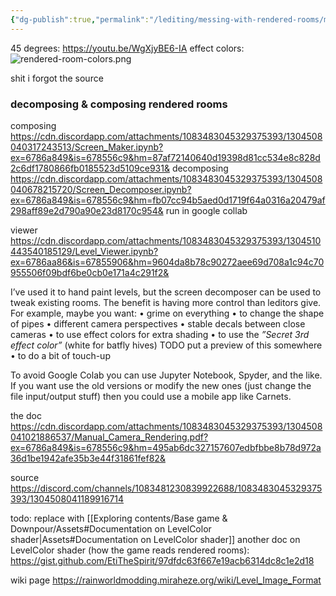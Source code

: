 ```yaml
---
{"dg-publish":true,"permalink":"/lediting/messing-with-rendered-rooms/manual-editing-rendered-rooms/"}
---
```


45 degrees:
https://youtu.be/WgXjyBE6-IA
effect colors:
![rendered-room-colors.png](/img/user/pics/rendered-room-colors.png)

shit i forgot the source

### decomposing & composing rendered rooms
composing
https://cdn.discordapp.com/attachments/1083483045329375393/1304508040317243513/Screen_Maker.ipynb?ex=6786a849&is=678556c9&hm=87af72140640d19398d81cc534e8c828d2c6df1780866fb0185523d5109ce931&
decomposing
https://cdn.discordapp.com/attachments/1083483045329375393/1304508040678215720/Screen_Decomposer.ipynb?ex=6786a849&is=678556c9&hm=fb07cc94b5aed0d1719f64a0316a20479af298aff89e2d790a90e23d8170c954&
run in google collab

viewer
https://cdn.discordapp.com/attachments/1083483045329375393/1304510443540185129/Level_Viewer.ipynb?ex=6786aa86&is=67855906&hm=9604da8b78c90272aee69d708a1c94c70955506f09bdf6be0cb0e171a4c291f2&

I’ve used it to hand paint levels, but the screen decomposer can be used to tweak existing rooms. The benefit is having more control than leditors give.
For example, maybe you want:
• grime on everything
• to change the shape of pipes
• different camera perspectives
• stable decals between close cameras
• to use effect colors for extra shading
• to use the *”Secret 3rd effect color”* (white for batfly hives) 
TODO put a preview of this somewhere
• to do a bit of touch-up

To avoid Google Colab you can use Jupyter Notebook, Spyder, and the like. If you want use the old versions or modify the new ones (just change the file input/output stuff) then you could use a mobile app like Carnets.

the doc
https://cdn.discordapp.com/attachments/1083483045329375393/1304508041021886537/Manual_Camera_Rendering.pdf?ex=6786a849&is=678556c9&hm=495ab6dc327157607edbfbbe8b78d972a36d1be1942afe35b3e44f31861fef82&

source
https://discord.com/channels/1083481230839922688/1083483045329375393/1304508041189916714

todo: replace with [[Exploring contents/Base game & Downpour/Assets#Documentation on LevelColor shader\|Assets#Documentation on LevelColor shader]]
another doc on LevelColor shader (how the game reads rendered rooms): 
https://gist.github.com/EtiTheSpirit/97dfdc63f667e19acb6314dc8c1e2d18

wiki page
https://rainworldmodding.miraheze.org/wiki/Level_Image_Format